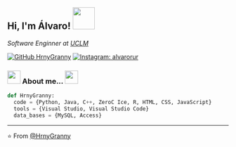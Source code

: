 <h2> Hi, I'm Álvaro! <img src="https://media.giphy.com/media/tHA7VA9OHMDGaoUZpr/giphy.gif" width="50"></h2>
<p><em>Software Enginner at <a href="https://www.uclm.es/">UCLM</a></em></p>

[![GitHub HrnyGranny](https://img.shields.io/github/followers/HrnyGranny?label=GitHub&style=for-the-badge&logo=github)](https://github.com/HrnyGranny)
[![Instagram: alvarorur](https://img.shields.io/badge/Instagram-E4405F?style=for-the-badge&logo=instagram&logoColor=white)](https://www.instagram.com/alvarorur)

### <img src="https://media.giphy.com/media/gfI2SFqrtxwf2Aw9x5/giphy.gif" width="30"> About me... <img src="https://media.giphy.com/media/gfI2SFqrtxwf2Aw9x5/giphy.gif" width="30">

```python
def HrnyGranny:
  code = {Python, Java, C++, ZeroC Ice, R, HTML, CSS, JavaScript}
  tools = {Visual Studio, Visual Studio Code}
  data_bases = {MySQL, Access}
```
---

⭐️ From [@HrnyGranny](https://github.com/HrnyGranny)
